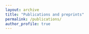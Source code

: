 ```yaml
---
layout: archive
title: "Publications and preprints"
permalink: /publications/
author_profile: true
---
```


